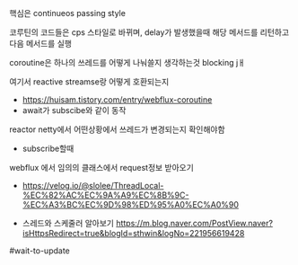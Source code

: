 핵심은 continueos passing style

코루틴의 코드들은 cps 스타일로 바뀌며, delay가 발생했을때 해당 메서드를 리턴하고 다음 메서드를 실행

coroutine은 하나의 쓰레드를 어떻게 나눠쓸지 생각하는것
blocking jㅐ

여기서 reactive streamse랑 어떻게 호환되는지
- https://huisam.tistory.com/entry/webflux-coroutine
- await가 subscibe와 같이 동작

reactor netty에서 어떤상황에서 쓰레드가 변경되는지 확인해야함
- subscribe할때

webflux 에서 임의의 클래스에서 request정보 받아오기
- https://velog.io/@slolee/ThreadLocal-%EC%82%AC%EC%9A%A9%EC%8B%9C-%EC%A3%BC%EC%9D%98%ED%95%A0%EC%A0%90

- 스레드와 스케줄러 알아보기
https://m.blog.naver.com/PostView.naver?isHttpsRedirect=true&blogId=sthwin&logNo=221956619428


#wait-to-update 